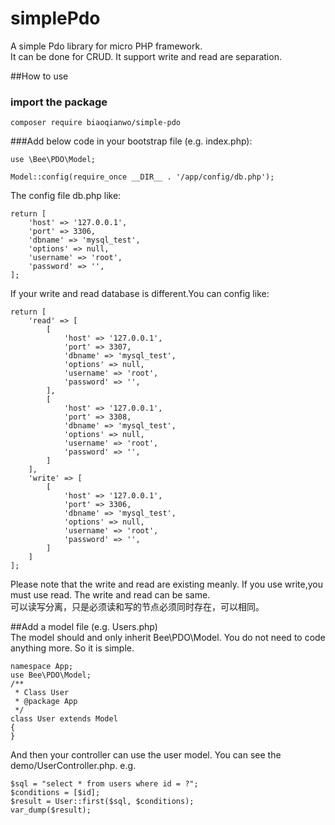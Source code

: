 # simplePdo
A simple Pdo library for micro PHP framework.  
It can be done for CRUD. It support write and read are separation.

##How to use

### import the package
`composer require biaoqianwo/simple-pdo`

###Add below code in your bootstrap file (e.g. index.php):
```
use \Bee\PDO\Model;

Model::config(require_once __DIR__ . '/app/config/db.php');
```

The config file db.php like:
```
return [
    'host' => '127.0.0.1',
    'port' => 3306,
    'dbname' => 'mysql_test',
    'options' => null,
    'username' => 'root',
    'password' => '',
];

```
If your write and read database is different.You can config like:  

```
return [
    'read' => [
        [
            'host' => '127.0.0.1',
            'port' => 3307,
            'dbname' => 'mysql_test',
            'options' => null,
            'username' => 'root',
            'password' => '',
        ],
        [
            'host' => '127.0.0.1',
            'port' => 3308,
            'dbname' => 'mysql_test',
            'options' => null,
            'username' => 'root',
            'password' => '',
        ]
    ],
    'write' => [
        [
            'host' => '127.0.0.1',
            'port' => 3306,
            'dbname' => 'mysql_test',
            'options' => null,
            'username' => 'root',
            'password' => '',
        ]
    ]
];
```
Please note that the write and read are existing meanly.  If you use write,you must use read.  The write and read can be same.  
可以读写分离，只是必须读和写的节点必须同时存在，可以相同。


##Add a model file (e.g. Users.php)   
The model should and only inherit Bee\PDO\Model.
You do not need to code anything more. So it is simple.
```
namespace App;
use Bee\PDO\Model;
/**
 * Class User
 * @package App
 */
class User extends Model
{
}
```
And then your controller can use the user model.
You can see the demo/UserController.php. e.g.  
```
$sql = "select * from users where id = ?";
$conditions = [$id];
$result = User::first($sql, $conditions);
var_dump($result);
```
